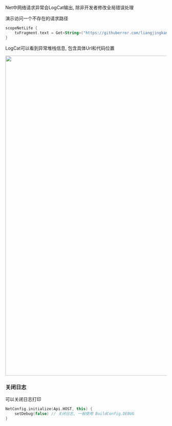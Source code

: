 Net中网络请求异常会LogCat输出, 除非开发者修改全局错误处理


演示访问一个不存在的请求路径
```kotlin
scopeNetLife {
    tvFragment.text = Get<String>("https://githuberror.com/liangjingkanji/Net/").await()
}
```

LogCat可以看到异常堆栈信息, 包含具体Url和代码位置

<img src="https://s2.loli.net/2022/04/24/JVT2kP1Kn5B6Uqd.png" width="1000"/>


### 关闭日志

可以关闭日志打印

```kotlin
NetConfig.initialize(Api.HOST, this) {
    setDebug(false) // 关闭日志, 一般使用 BuildConfig.DEBUG
}
```
